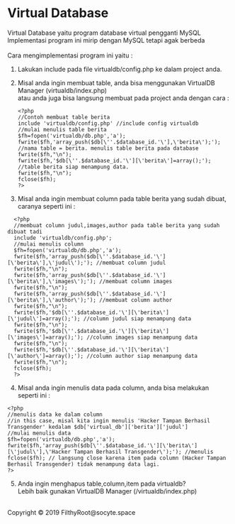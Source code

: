 # Virtual Database 
Virtual Database yaitu program database virtual pengganti MySQL<br>
Implementasi program ini mirip dengan MySQL tetapi agak berbeda<br><br>
Cara mengimplementasi program ini yaitu :<br>
1. Lakukan include pada file virtualdb/config.php ke dalam project anda.<br>
2. Misal anda ingin membuat table, anda bisa menggunakan VirtualDB Manager (virtualdb/index.php)<br>
   atau anda juga bisa langsung membuat pada project anda dengan cara :<br>
   
   ```
   <?php
   //Contoh membuat table berita
   include 'virtualdb/config.php' //include config virtualdb
   //mulai menulis table berita
   $fh=fopen('virtualdb/db.php','a');
   fwrite($fh,'array_push($db[\''.$database_id.'\'],\'berita\');'); //nama table = berita. menulis table berita pada database
   fwrite($fh,"\n");
   fwrite($fh,'$db[\''.$database_id.'\'][\'berita\']=array();'); //table berita siap menampung data.
   fwrite($fh,"\n");
   fclose($fh);
   ?>
   ```

3. Misal anda ingin membuat column pada table berita yang sudah dibuat, caranya seperti ini :<br>
```
  <?php
  //membuat column judul,images,author pada table berita yang sudah dibuat tadi
  include 'virtualdb/config.php';
  //mulai menulis column
  $fh=fopen('virtualdb/db.php','a');
  fwrite($fh,'array_push($db[\''.$database_id.'\'][\'berita\'],\'judul\');'); //membuat column judul
  fwrite($fh,"\n");
  fwrite($fh,'array_push($db[\''.$database_id.'\'][\'berita\'],\'images\');'); //membuat column images
  fwrite($fh,"\n");
  fwrite($fh,'array_push($db[\''.$database_id.'\'][\'berita\'],\'author\');'); //membuat column author
  fwrite($fh,"\n");
  fwrite($fh,'$db[\''.$database_id.'\'][\'berita\'][\'judul\']=array();'); //column judul siap menampung data
  fwrite($fh,"\n");
  fwrite($fh,'$db[\''.$database_id.'\'][\'berita\'][\'images\']=array();'); //column images siap menampung data
  fwrite($fh,"\n");
  fwrite($fh,'$db[\''.$database_id.'\'][\'berita\'][\'author\']=array();'); //column author siap menampung data
  fwrite($fh,"\n");
  fclose($fh);
  ?>
  ```
4. Misal anda ingin menulis data pada column, anda bisa melakukan seperti ini :<br>

  ```
  <?php
  //menulis data ke dalam column 
  //in this case, misal kita ingin menulis 'Hacker Tampan Berhasil Transgender' kedalam $db['virtual_db']['berita']['judul']
  //mulai menulis data
  $fh=fopen('virtualdb/db.php','a');
  fwrite($fh,'array_push($db[\''.$database_id.'\'][\'berita\'][\'judul\'],\'Hacker Tampan Berhasil Transgender\');'); //menulis
  fclose($fh); // langsung close karena item pada column (Hacker Tampan Berhasil Transgender) tidak menampung data lagi.
  ?>
  ```
5. Anda ingin menghapus table,column,item pada virtualdb?<br>
Lebih baik gunakan VirtualDB Manager (/virtualdb/index.php)<br>
<br>
Copyright &copy 2019 FilthyRoot@socyte.space
